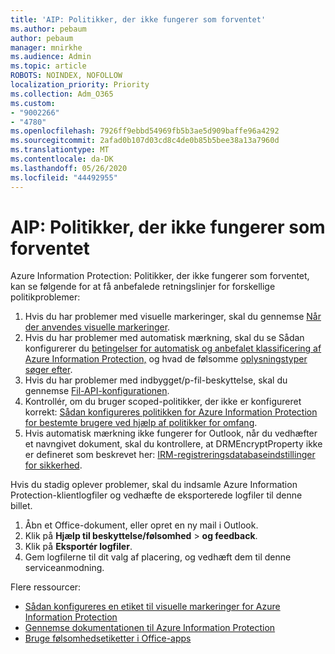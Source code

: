 ```yaml
---
title: 'AIP: Politikker, der ikke fungerer som forventet'
ms.author: pebaum
author: pebaum
manager: mnirkhe
ms.audience: Admin
ms.topic: article
ROBOTS: NOINDEX, NOFOLLOW
localization_priority: Priority
ms.collection: Adm_O365
ms.custom:
- "9002266"
- "4780"
ms.openlocfilehash: 7926ff9ebbd54969fb5b3ae5d909baffe96a4292
ms.sourcegitcommit: 2afad0b107d03cd8c4de0b85b5bee38a13a7960d
ms.translationtype: MT
ms.contentlocale: da-DK
ms.lasthandoff: 05/26/2020
ms.locfileid: "44492955"
---
```

# <a name="aip-policies-not-behaving-as-expected"></a>AIP: Politikker, der ikke fungerer som forventet

Azure Information Protection: Politikker, der ikke fungerer som forventet, kan se følgende for at få anbefalede retningslinjer for forskellige politikproblemer:

1. Hvis du har problemer med visuelle markeringer, skal du gennemse [Når der anvendes visuelle markeringer](https://docs.microsoft.com/azure/information-protection/configure-policy-markings#when-visual-markings-are-applied).
2. Hvis du har problemer med automatisk mærkning, skal du se Sådan konfigurerer du [betingelser for automatisk og anbefalet klassificering af Azure Information Protection,](https://docs.microsoft.com/azure/information-protection/configure-policy-classification) og hvad de følsomme [oplysningstyper søger efter](https://docs.microsoft.com/office365/securitycompliance/what-the-sensitive-information-types-look-for).
3. Hvis du har problemer med indbygget/p-fil-beskyttelse, skal du gennemse [Fil-API-konfigurationen](https://docs.microsoft.com/azure/information-protection/develop/file-api-configuration).
4. Kontrollér, om du bruger scoped-politikker, der ikke er konfigureret korrekt: [Sådan konfigureres politikken for Azure Information Protection for bestemte brugere ved hjælp af politikker for omfang](https://docs.microsoft.com/azure/information-protection/configure-policy-scope).
5. Hvis automatisk mærkning ikke fungerer for Outlook, når du vedhæfter et navngivet dokument, skal du kontrollere, at DRMEncryptProperty ikke er defineret som beskrevet her: [IRM-registreringsdatabaseindstillinger for sikkerhed](https://docs.microsoft.com/deployoffice/security/protect-sensitive-messages-and-documents-by-using-irm-in-office#office-2016-irm-registry-key-options).

Hvis du stadig oplever problemer, skal du indsamle Azure Information Protection-klientlogfiler og vedhæfte de eksporterede logfiler til denne billet.

1. Åbn et Office-dokument, eller opret en ny mail i Outlook.
2. Klik på **Hjælp til beskyttelse/følsomhed**  >  **og feedback**.
3. Klik på **Eksportér logfiler**.
4. Gem logfilerne til dit valg af placering, og vedhæft dem til denne serviceanmodning.

Flere ressourcer:

- [Sådan konfigureres en etiket til visuelle markeringer for Azure Information Protection](https://docs.microsoft.com/azure/information-protection/configure-policy-markings)
- [Gennemse dokumentationen til Azure Information Protection](https://docs.microsoft.com/azure/information-protection/what-is-information-protection)
- [Bruge følsomhedsetiketter i Office-apps](https://docs.microsoft.com/microsoft-365/compliance/sensitivity-labels-office-apps)


